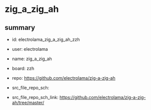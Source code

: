 # zig_a_zig_ah
 
## summary 
* id: electrolama_zig_a_zig_ah_zzh
* user: electrolama
* name: zig_a_zig_ah
* board: zzh
* repo: https://github.com/electrolama/zig-a-zig-ah



* src_file_repo_sch: 
* src_file_repo_sch_link: https://github.com/electrolama/zig-a-zig-ah/tree/master/







